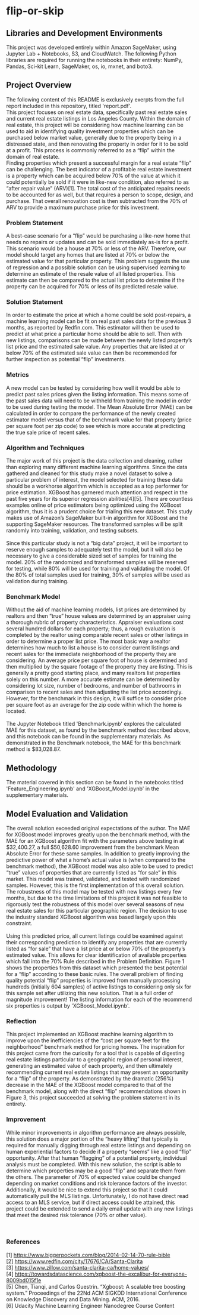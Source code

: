 # flip-or-skip

## Libraries and Development Environments
This project was developed entirely within Amazon SageMaker, using Jupyter Lab + Notebooks, S3, and CloudWatch. The following Python libraries are required for running the notebooks in their entirety: NumPy, Pandas, Sci-kit Learn, SageMaker, os, io, mxnet, and boto3. 

## Project Overview
The following content of this README is exclusively exerpts from the full report included in this repository, titled 'report.pdf'.
<br/>
This project focuses on real estate data, specifically past real estate sales and current real estate listings in Los Angeles County. Within the domain of real estate, this project will be considering how machine learning can be used to aid in identifying quality investment properties which can be purchased below market value, generally due to the property being in a distressed state, and then renovating the property in order for it to be sold at a profit. This process is commonly referred to as a “flip” within the domain of real estate.
<br/>
Finding properties which present a successful margin for a real estate “flip” can be challenging. The best indicator of a profitable real estate investment is a property which can be acquired below 70% of the value at which it could potentially be sold if it were in like-new condition, also referred to as “after repair value” (ARV)[1]. The total cost of the anticipated repairs needs to be accounted for as well, but that requires a person to scope, design, and purchase. That overall renovation cost is then subtracted from the 70% of ARV to provide a maximum purchase price for this investment.

### Problem Statement
A best-case scenario for a “flip” would be purchasing a like-new home that needs no repairs or updates and can be sold immediately as-is for a profit. This scenario would be a house at 70% or less of the ARV. Therefore, our model should target any homes that are listed at 70% or below the estimated value for that particular property. This problem suggests the use of regression and a possible solution can be using supervised learning to determine an estimate of the resale value of all listed properties. This estimate can then be compared to the actual list price to determine if the property can be acquired for 70% or less of its predicted resale value.

### Solution Statement
In order to estimate the price at which a home could be sold post-repairs, a machine learning model can be fit on real past sales data for the previous 3 months, as reported by Redfin.com. This estimator will then be used to predict at what price a particular home should be able to sell. Then with new listings, comparisons can be made between the newly listed property’s list price and the estimated sale value. Any properties that are listed at or below 70% of the estimated sale value can then be recommended for further inspection as potential “flip” investments.

### Metrics
A new model can be tested by considering how well it would be able to predict past sales prices given the listing information. This means some of the past sales data will need to be withheld from training the model in order to be used during testing the model. The Mean Absolute Error (MAE) can be calculated in order to compare the performance of the newly created estimator model versus that of the benchmark value for that property (price per square foot per zip code) to see which is more accurate at predicting the true sale price of recent sales.

### Algorithm and Techniques
The major work of this project is the data collection and cleaning, rather than exploring many different machine learning algorithms. Since the data gathered and cleaned for this study make a novel dataset to solve a particular problem of interest, the model selected for training these data should be a workhorse algorithm which is accepted as a top performer for price estimation. XGBoost has garnered much attention and respect in the past five years for its superior regression abilities[4][5]. There are countless examples online of price estimators being optimized using the XGBoost algorithm, thus it is a prudent choice for trialing this new dataset. This study makes use of Amazon’s SageMaker built-in algorithm for XGBoost and the supporting SageMaker resources. The transformed samples will be split randomly into training, validation, and testing subsets. 
<br/><br/>
Since this particular study is not a “big data” project, it will be important to reserve enough samples to adequately test the model, but it will also be necessary to give a considerable sized set of samples for training the model. 20% of the randomized and transformed samples will be reserved for testing, while 80% will be used for training and validating the model. Of the 80% of total samples used for training, 30% of samples will be used as validation during training.

### Benchmark Model
Without the aid of machine learning models, list prices are determined by realtors and then “true” house values are determined by an appraiser using a thorough rubric of property characteristics. Appraiser evaluations cost several hundred dollars for each property; thus, a rough evaluation is completed by the realtor using comparable recent sales or other listings in order to determine a proper list price. The most basic way a realtor determines how much to list a house is to consider current listings and recent sales for the immediate neighborhood of the property they are considering. An average price per square foot of house is determined and then multiplied by the square footage of the property they are listing. This is generally a pretty good starting place, and many realtors list properties solely on this number. A more accurate estimate can be determined by considering lot size, number of bedrooms, and number of bathrooms in comparison to recent sales and then adjusting the list price accordingly. However, for the benchmark in this design, it will suffice to consider price per square foot as an average for the zip code within which the home is located.
<br/><br/>
The Jupyter Notebook titled 'Benchmark.ipynb' explores the calculated MAE for this dataset, as found by the benchmark method described above, and this notebook can be found in the supplementary materials. As demonstrated in the Benchmark notebook, the MAE for this benchmark method is $83,028.87.

## Methodology
The material covered in this section can be found in the notebooks titled 'Feature_Engineering.ipynb' and 'XGBoost_Model.ipynb' in the supplementary materials.

## Model Evaluation and Validation
The overall solution exceeded original expectations of the author. The MAE for XGBoost model improves greatly upon the benchmark method, with the MAE for an XGBoost algorithm fit with the parameters above testing in at $32,400.27, a full $50,628.60 improvement from the benchmark Mean Absolute Error for these same samples. In addition to greatly improving the predictive power of what a home’s actual value is (when compared to the benchmark method), the XGBoost model was also able to be used to predict “true” values of properties that are currently listed as “for sale” in this market. 
This model was trained, validated, and tested with randomized samples. However, this is the first implementation of this overall solution. The robustness of this model may be tested with new listings every few months, but due to the time limitations of this project it was not feasible to rigorously test the robustness of this model over several seasons of new real estate sales for this particular geographic region. The decision to use the industry standard XGBoost algorithm was based largely upon this constraint.
<br/><br/>
Using this predicted price, all current listings could be examined against their corresponding prediction to identify any properties that are currently listed as “for sale” that have a list price at or below 70% of the property’s estimated value. This allows for clear identification of available properties which fall into the 70% Rule described in the Problem Definition. Figure 1 shows the properties from this dataset which presented the best potential for a “flip” according to these basic rules.
The overall problem of finding quality potential “flip” properties is improved from manually processing hundreds (initially 604 samples) of active listings to considering only six for this sample set after utilizing this new solution. That is a full order of magnitude improvement! The listing information for each of the recommend six properties is output by 'XGBoost_Model.ipynb'.

### Reflection
This project implemented an XGBoost machine learning algorithm to improve upon the inefficiencies of the “cost per square feet for the neighborhood” benchmark method for pricing homes. The inspiration for this project came from the curiosity for a tool that is capable of digesting real estate listings particular to a geographic region of personal interest, generating an estimated value of each property, and then ultimately recommending current real estate listings that may present an opportunity for a “flip” of the property. As demonstrated by the dramatic (256%) decrease in the MAE of the XGBoost model compared to that of the benchmark model, along with the direct “flip” recommendations shown in Figure 3, this project succeeded at solving the problem statement in its entirety.

### Improvement
While minor improvements in algorithm performance are always possible, this solution does a  major portion of the “heavy lifting” that typically is required for manually digging through real estate listings and depending on human experiential factors to decide if a property “seems” like a good “flip” opportunity. After that human “flagging” of a potential property, individual analysis must be completed. With this new solution, the script is able to determine which properties may be a good “flip” and separate them from the others. The parameter of 70% of expected value could be changed depending on market conditions and risk tolerance factors of the investor. Additionally, it would be nice to extend this project so that it could automatically pull the MLS listings. Unfortunately, I do not have direct read access to an MLS service, but if direct access could be attained, this project could be extended to send a daily email update with any new listings that meet the desired risk tolerance (70% or other value).

 
### References 
[1] https://www.biggerpockets.com/blog/2014-02-14-70-rule-bible <br/> 
[2] https://www.redfin.com/city/17676/CA/Santa-Clarita <br/>
[3] https://www.zillow.com/santa-clarita-ca/home-values/ <br/>
[4] https://towardsdatascience.com/xgboost-the-excalibur-for-everyone-8009bd015f1e <br/>
[5] Chen, Tianqi, and Carlos Guestrin. “Xgboost: A scalable tree boosting system.” Proceedings of the 22Nd ACM SIGKDD International Conference on Knowledge Discovery and Data Mining. ACM, 2016. <br/>
[6] Udacity Machine Learning Engineer Nanodegree Course Content
